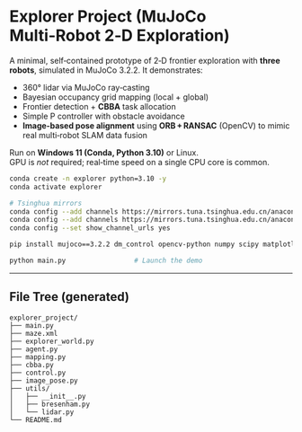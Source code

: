 
# Explorer Project (MuJoCo Multi‑Robot 2‑D Exploration)

A minimal, self‑contained prototype of 2‑D frontier exploration with **three robots**, simulated in MuJoCo 3.2.2.
It demonstrates:

* 360° lidar via MuJoCo ray‑casting  
* Bayesian occupancy grid mapping (local + global)  
* Frontier detection + **CBBA** task allocation  
* Simple P controller with obstacle avoidance  
* **Image‑based pose alignment** using **ORB + RANSAC** (OpenCV) to mimic real multi‑robot SLAM data fusion  

Run on **Windows 11 (Conda, Python 3.10)** or Linux.  
GPU is *not* required; real‑time speed on a single CPU core is common.

```bash
conda create -n explorer python=3.10 -y
conda activate explorer

# Tsinghua mirrors
conda config --add channels https://mirrors.tuna.tsinghua.edu.cn/anaconda/pkgs/main
conda config --add channels https://mirrors.tuna.tsinghua.edu.cn/anaconda/cloud/conda-forge
conda config --set show_channel_urls yes

pip install mujoco==3.2.2 dm_control opencv-python numpy scipy matplotlib tqdm
```

```bash
python main.py                 # Launch the demo
```

---

## File Tree (generated)

```
explorer_project/
├── main.py
├── maze.xml
├── explorer_world.py
├── agent.py
├── mapping.py
├── cbba.py
├── control.py
├── image_pose.py
├── utils/
│   ├── __init__.py
│   ├── bresenham.py
│   └── lidar.py
└── README.md
```
